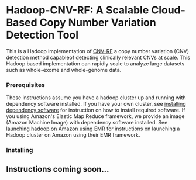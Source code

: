 # Hadoop-CNV-RF: A Scalable Cloud-Based Copy Number Variation Detection Tool  

This is a Hadoop implementation of [CNV-RF](https://www.ncbi.nlm.nih.gov/pubmed/27597741) a 
copy number variation (CNV) detection method capableof detecting clinically relevant CNVs at scale. 
This Hadoop based implementation can rapidly scale to analyze large datasets such as whole-exome 
and whole-genome data. 

### Prerequisites
These instructions assume you have a hadoop cluster up and running with dependency software installed. If you have your own cluster, see [installing dependency software](https://github.com/getiria-onsongo/hadoop-cnvrf-public/wiki/Installing-dependency-software) for instruction on how to install required software. If you using Amazon's Elastic Map Reduce framework, we provide an image (Amazon Machine Image) with dependency software installed. See [launching hadoop on Amazon using EMR](https://github.com/getiria-onsongo/hadoop-cnvrf-public/wiki/Launching-Hadoop-on-Amazon-using-Elastic-Map-Reduce-Framework) for instructions on launching a Hadoop cluster on Amazon using their EMR framework. 

### Installing

<!--
## Getting Started

These instructions will get you a copy of the project up and running on your local machine for development and testing purposes. See deployment for notes on how to deploy the project on a live system.

### Prerequisites

What things you need to install the software and how to install them

```
Give examples
```

### Installing

A step by step series of examples that tell you how to get a development env running

Say what the step will be

```
Give the example
```

And repeat

```
until finished
```

End with an example of getting some data out of the system or using it for a little demo

## Running the tests

Explain how to run the automated tests for this system

### Break down into end to end tests

Explain what these tests test and why

```
Give an example
```

### And coding style tests

Explain what these tests test and why

```
Give an example
```

## Deployment

Add additional notes about how to deploy this on a live system

## Built With

* [Dropwizard](http://www.dropwizard.io/1.0.2/docs/) - The web framework used
* [Maven](https://maven.apache.org/) - Dependency Management
* [ROME](https://rometools.github.io/rome/) - Used to generate RSS Feeds

## Contributing

Please read [CONTRIBUTING.md](https://gist.github.com/PurpleBooth/b24679402957c63ec426) for details on our code of conduct, and the process for submitting pull requests to us.

## Versioning

We use [SemVer](http://semver.org/) for versioning. For the versions available, see the [tags on this repository](https://github.com/your/project/tags). 

## Authors

* **Billie Thompson** - *Initial work* - [PurpleBooth](https://github.com/PurpleBooth)

See also the list of [contributors](https://github.com/your/project/contributors) who participated in this project.

## License

This project is licensed under the MIT License - see the [LICENSE.md](LICENSE.md) file for details

## Acknowledgments

* Hat tip to anyone whose code was used
* Inspiration
* etc

-->

## Instructions coming soon...
